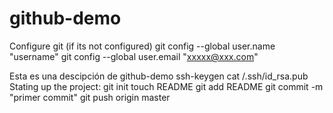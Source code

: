 github-demo
===========

Configure git (if its not configured)
git config --global user.name "username"
git config --global user.email "xxxxx@xxx.com"

Esta es una descipción de github-demo
ssh-keygen
cat /.ssh/id_rsa.pub
Stating up the project:
git init
touch README
git add README
git commit -m "primer commit"
git push origin master
